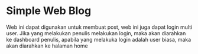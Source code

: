 # Simple Web Blog

Web ini dapat digunakan untuk membuat post, web ini juga dapat login multi user. Jika yang melakukan penulis melakukan login, maka akan diarahkan ke dashboard penulis, apabila yang melakuka login adalah user biasa, maka akan diarahkan ke halaman home
